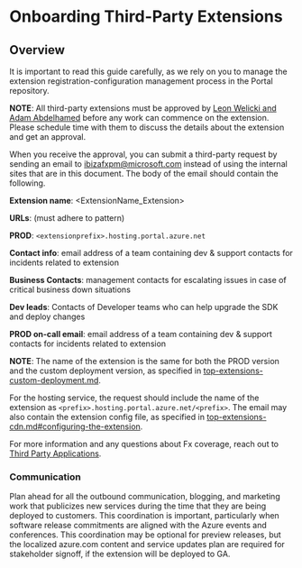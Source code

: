 <a name="onboarding-third-party-extensions"></a>
# Onboarding Third-Party Extensions

<a name="onboarding-third-party-extensions-overview"></a>
## Overview

It is important to read this guide carefully, as we rely on you to manage the extension registration-configuration management process in the Portal repository. 

**NOTE**: All third-party extensions must be approved by <a href="mailto:ibiza-onboarding@microsoft.com?subject=Third%20Party%20Applications%20(External%20partners)">Leon Welicki and Adam Abdelhamed</a> before any work can commence on the extension. Please schedule time with them to discuss the details about the extension and get an approval. 

<!--
When you receive the approval, you can submit a third-party request by sending an email to <a href="mailto:ibizafxpm@microsoft.com?subject=New%20Third%20Party%20Extension%20Onboarding%20Request">ibizafxpm@microsoft.com</a> instead of using the internal sites that are in this document. The body of the email should contain the following.
-->

When you receive the approval, you can submit a third-party request by sending an email to <a href="mailto:ibizafxpm@microsoft.com?subject=New%20Third%20Party%20Extension%20Onboarding%20Request&body=Extension%20name:%20%20&lt;ExtensionName_Extension&gt;%20%20&lt;br&gt;%20&lt;br&gt;URLs:%20%20(must%20adhere%20to%20pattern)%20&lt;br&gt;%20&lt;br&gt;PROD:%20%20%20&lt;extensionprefix&gt;.hosting.portal.azure.net%20&lt;br&gt;%20&lt;br&gt;Contact%20info:%20%20&lt;email%20address%20of%20a%20team%20containing%20dev%20and%20support%20contacts%20for%20incidents%20related%20to%20extension>%20&lt;br&gt;%20&lt;br&gt;Business%20Contacts:%20&lt;management%20contacts%20for%20escalating%20issues%20in%20case%20of%20critical%20business%20down%20situations&gt;%20&lt;br&gt;%20&lt;br&gt;Dev%20leads:%20%20&lt;Contacts%20of%20Developer%20teams%20who%20can%20help%20upgrade%20the%20SDK%20and%20deploy%20changes&gt;%20&lt;br&gt;%20&lt;br&gt;PROD%20on-call%20email:%20%20&lt;email%20address%20of%20a%20team%20containing%20dev%20and%20support%20contacts%20for%20incidents%20related%20to%20extension&gt;%20&lt;br&gt;%20&lt;br&gt;">ibizafxpm@microsoft.com</a> instead of using the internal sites that are in this document. The body of the email should contain the following.

**Extension name**: <ExtensionName_Extension> 

**URLs**: (must adhere to pattern)

**PROD**: `<extensionprefix>.hosting.portal.azure.net`

**Contact info**: email address of a team containing dev & support contacts for incidents related to extension

**Business Contacts**: management contacts for escalating issues in case of critical business down situations

**Dev leads**: Contacts of Developer teams who can help upgrade the SDK and deploy changes

**PROD on-call email**: email address of a team containing dev & support contacts for incidents related to extension

**NOTE**: The name of the extension is the same for both the PROD version and the custom deployment version, as specified in [top-extensions-custom-deployment.md](top-extensions-custom-deployment.md). 

For the hosting service, the request should include the name of the extension as `<prefix>.hosting.portal.azure.net/<prefix>`. The email may also contain the extension config file, as specified in [top-extensions-cdn.md#configuring-the-extension](top-extensions-cdn.md#configuring-the-extension).

For more information and any questions about Fx coverage, reach out to 
<a href="mailto:ibiza-onboarding@microsoft.com?subject=Third%20Party Applications%20(External%20partners)">Third Party Applications</a>.

<a name="onboarding-third-party-extensions-overview-communication"></a>
### Communication

Plan ahead for all the outbound communication, blogging, and marketing work that publicizes new services during the time that they are being deployed to customers. This coordination is important, particularly when software release commitments are aligned with the Azure events and conferences. This coordination may be optional for preview releases, but the localized azure.com content and service updates plan are required for stakeholder signoff, if the extension will be deployed to GA.
